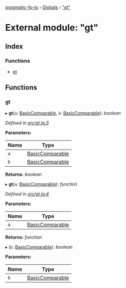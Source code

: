 [pragmatic-fp-ts](../README.md) › [Globals](../globals.md) › ["gt"](_gt_.md)

# External module: "gt"

## Index

### Functions

* [gt](_gt_.md#gt)

## Functions

###  gt

▸ **gt**(`a`: [BasicComparable](_types_.md#basiccomparable), `b`: [BasicComparable](_types_.md#basiccomparable)): *boolean*

*Defined in [src/gt.ts:3](https://github.com/hermann-p/pragmatic-fp-ts/blob/472cce0/src/gt.ts#L3)*

**Parameters:**

Name | Type |
------ | ------ |
`a` | [BasicComparable](_types_.md#basiccomparable) |
`b` | [BasicComparable](_types_.md#basiccomparable) |

**Returns:** *boolean*

▸ **gt**(`a`: [BasicComparable](_types_.md#basiccomparable)): *function*

*Defined in [src/gt.ts:4](https://github.com/hermann-p/pragmatic-fp-ts/blob/472cce0/src/gt.ts#L4)*

**Parameters:**

Name | Type |
------ | ------ |
`a` | [BasicComparable](_types_.md#basiccomparable) |

**Returns:** *function*

▸ (`b`: [BasicComparable](_types_.md#basiccomparable)): *boolean*

**Parameters:**

Name | Type |
------ | ------ |
`b` | [BasicComparable](_types_.md#basiccomparable) |
